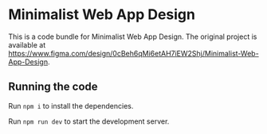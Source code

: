 
  # Minimalist Web App Design

  This is a code bundle for Minimalist Web App Design. The original project is available at https://www.figma.com/design/0cBeh6qMi6etAH7iEW2Shj/Minimalist-Web-App-Design.

  ## Running the code

  Run `npm i` to install the dependencies.

  Run `npm run dev` to start the development server.
  